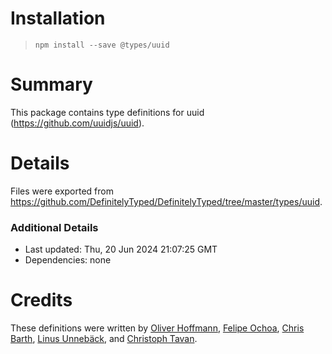 # Installation

> `npm install --save @types/uuid`

# Summary

This package contains type definitions for uuid (https://github.com/uuidjs/uuid).

# Details

Files were exported from https://github.com/DefinitelyTyped/DefinitelyTyped/tree/master/types/uuid.

### Additional Details

- Last updated: Thu, 20 Jun 2024 21:07:25 GMT
- Dependencies: none

# Credits

These definitions were written by [Oliver Hoffmann](https://github.com/iamolivinius), [Felipe Ochoa](https://github.com/felipeochoa), [Chris Barth](https://github.com/cjbarth), [Linus Unnebäck](https://github.com/LinusU), and [Christoph Tavan](https://github.com/ctavan).
